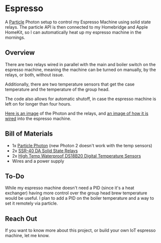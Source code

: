 # Espresso

A [Particle](https://www.particle.io) Photon setup to control my Espresso Machine using solid state relays. The particle API is then connected to my Homebridge and Apple HomeKit, so I can automatically heat up my espresso machine in the mornings.

## Overview

There are two relays wired in parallel with the main and boiler switch on the espresso machine, meaning the machine can be turned on manually, by the relays, or both, without issue.

Additionally, there are two temperature sensors that get the case temperature and the temperature of the group head.

The code also allows for automatic shutoff, in case the espresso machine is left on for longer than four hours.

[Here is an image](images/photon_and_relays.jpeg) of the Photon and the relays, and [an image of how it is wired](images/ac_wiring.jpeg) into the espresso machine.

## Bill of Materials

- 1x [Particle Photon](https://store.particle.io/) (new Photon 2 doesn't work with the temp sensors)
- 2x [SSR-40 DA Solid State Relays](https://www.sparkfun.com/products/13015)
- 2x [High Temp Waterproof DS18B20 Digital Temperature Sensors ](https://www.adafruit.com/product/642)
- Wires and a power supply

## To-Do

While my espresso machine doesn't need a PID (since it's a heat exchanger) having more control over the group head brew temperature would be useful. I plan to add a PID on the boiler temperature and a way to set it remotely via particle.

## Reach Out

If you want to know more about this project, or build your own IoT espresso machine, let me know.
